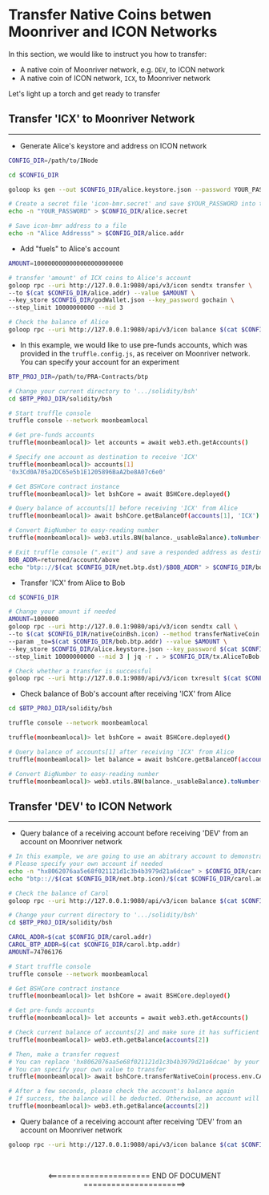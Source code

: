 # Transfer Native Coins betwen Moonriver and ICON Networks

In this section, we would like to instruct you how to transfer:

- A native coin of Moonriver network, e.g. `DEV`, to ICON network
- A native coin of ICON network, `ICX`, to Moonriver network

Let's light up a torch and get ready to transfer

## Transfer 'ICX' to Moonriver Network

____

- Generate Alice's keystore and address on ICON network

```bash
CONFIG_DIR=/path/to/INode

cd $CONFIG_DIR

goloop ks gen --out $CONFIG_DIR/alice.keystore.json --password YOUR_PASSWORD

# Create a secret file 'icon-bmr.secret' and save $YOUR_PASSWORD into that file
echo -n "YOUR_PASSWORD" > $CONFIG_DIR/alice.secret

# Save icon-bmr address to a file
echo -n "Alice Addresss" > $CONFIG_DIR/alice.addr
```

- Add "fuels" to Alice's account

```bash
AMOUNT=1000000000000000000000000

# transfer 'amount' of ICX coins to Alice's account
goloop rpc --uri http://127.0.0.1:9080/api/v3/icon sendtx transfer \
--to $(cat $CONFIG_DIR/alice.addr) --value $AMOUNT \
--key_store $CONFIG_DIR/godWallet.json --key_password gochain \
--step_limit 10000000000 --nid 3

# Check the balance of Alice
goloop rpc --uri http://127.0.0.1:9080/api/v3/icon balance $(cat $CONFIG_DIR/alice.addr)
```

- In this example, we would like to use pre-funds accounts, which was provided in the `truffle.config.js`, as receiver on Moonriver network. You can specify your account for an experiment

```bash
BTP_PROJ_DIR=/path/to/PRA-Contracts/btp

# Change your current directory to '.../solidity/bsh'
cd $BTP_PROJ_DIR/solidity/bsh

# Start truffle console
truffle console --network moonbeamlocal

# Get pre-funds accounts
truffle(moonbeamlocal)> let accounts = await web3.eth.getAccounts()

# Specify one account as destination to receive 'ICX'
truffle(moonbeamlocal)> accounts[1]
'0x3Cd0A705a2DC65e5b1E1205896BaA2be8A07c6e0'

# Get BSHCore contract instance
truffle(moonbeamlocal)> let bshCore = await BSHCore.deployed()

# Query balance of accounts[1] before receiving 'ICX' from Alice
truffle(moonbeamlocal)> await bshCore.getBalanceOf(accounts[1], 'ICX')

# Convert BigNumber to easy-reading number
truffle(moonbeamlocal)> web3.utils.BN(balance._usableBalance).toNumber()

# Exit truffle console (".exit") and save a responded address as destination
BOB_ADDR=returned/account/above
echo "btp:://$(cat $CONFIG_DIR/net.btp.dst)/$BOB_ADDR" > $CONFIG_DIR/bob.btp.addr
```

- Transfer 'ICX' from Alice to Bob

```bash
cd $CONFIG_DIR

# Change your amount if needed
AMOUNT=1000000
goloop rpc --uri http://127.0.0.1:9080/api/v3/icon sendtx call \
--to $(cat $CONFIG_DIR/nativeCoinBsh.icon) --method transferNativeCoin \
--param _to=$(cat $CONFIG_DIR/bob.btp.addr) --value $AMOUNT \
--key_store $CONFIG_DIR/alice.keystore.json --key_password $(cat $CONFIG_DIR/alice.secret) \
--step_limit 10000000000 --nid 3 | jq -r . > $CONFIG_DIR/tx.AliceToBob.transfer

# Check whether a transfer is successful
goloop rpc --uri http://127.0.0.1:9080/api/v3/icon txresult $(cat $CONFIG_DIR/tx.AliceToBob.transfer)
```

- Check balance of Bob's account after receiving 'ICX' from Alice

```bash
cd $BTP_PROJ_DIR/solidity/bsh

truffle console --network moonbeamlocal

truffle(moonbeamlocal)> let bshCore = await BSHCore.deployed()

# Query balance of accounts[1] after receiving 'ICX' from Alice
truffle(moonbeamlocal)> let balance = await bshCore.getBalanceOf(accounts[1], 'ICX')

# Convert BigNumber to easy-reading number
truffle(moonbeamlocal)> web3.utils.BN(balance._usableBalance).toNumber()
```

## Transfer 'DEV' to ICON Network

____

- Query balance of a receiving account before receiving 'DEV' from an account on Moonriver network

```bash
# In this example, we are going to use an abitrary account to demonstrate this transfer
# Please specify your own account if needed
echo -n "hx8062076aa5e68f021121d1c3b4b3979d21a6dcae" > $CONFIG_DIR/carol.addr
echo "btp:://$(cat $CONFIG_DIR/net.btp.icon)/$(cat $CONFIG_DIR/carol.addr)" > $CONFIG_DIR/carol.btp.addr

# Check the balance of Carol
goloop rpc --uri http://127.0.0.1:9080/api/v3/icon balance $(cat $CONFIG_DIR/carol.addr)
```

```bash
# Change your current directory to '.../solidity/bsh'
cd $BTP_PROJ_DIR/solidity/bsh

CAROL_ADDR=$(cat $CONFIG_DIR/carol.addr)
CAROL_BTP_ADDR=$(cat $CONFIG_DIR/carol.btp.addr)
AMOUNT=74706176

# Start truffle console
truffle console --network moonbeamlocal

# Get BSHCore contract instance
truffle(moonbeamlocal)> let bshCore = await BSHCore.deployed()

# Get pre-funds accounts
truffle(moonbeamlocal)> let accounts = await web3.eth.getAccounts()

# Check current balance of accounts[2] and make sure it has sufficient amount of coins
truffle(moonbeamlocal)> web3.eth.getBalance(accounts[2])

# Then, make a transfer request
# You can replace 'hx8062076aa5e68f021121d1c3b4b3979d21a6dcae' by your address on ICON network
# You can specify your own value to transfer
truffle(moonbeamlocal)> await bshCore.transferNativeCoin(process.env.CAROL_BTP_ADDR, {from: accounts[2], value: process.env.AMOUNT})

# After a few seconds, please check the account's balance again
# If success, the balance will be deducted. Otherwise, an account will be refunded
truffle(moonbeamlocal)> web3.eth.getBalance(accounts[2])
```

- Query balance of a receiving account after receiving 'DEV' from an account on Moonriver network

```bash
goloop rpc --uri http://127.0.0.1:9080/api/v3/icon balance $(cat $CONFIG_DIR/carol.addr)
```

&nbsp;

<p align="center">
<====================== END OF DOCUMENT ======================> 
</p>